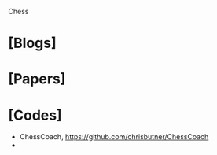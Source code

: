 Chess

# [Blogs]

# [Papers]


# [Codes]
+ ChessCoach, https://github.com/chrisbutner/ChessCoach
+ 
